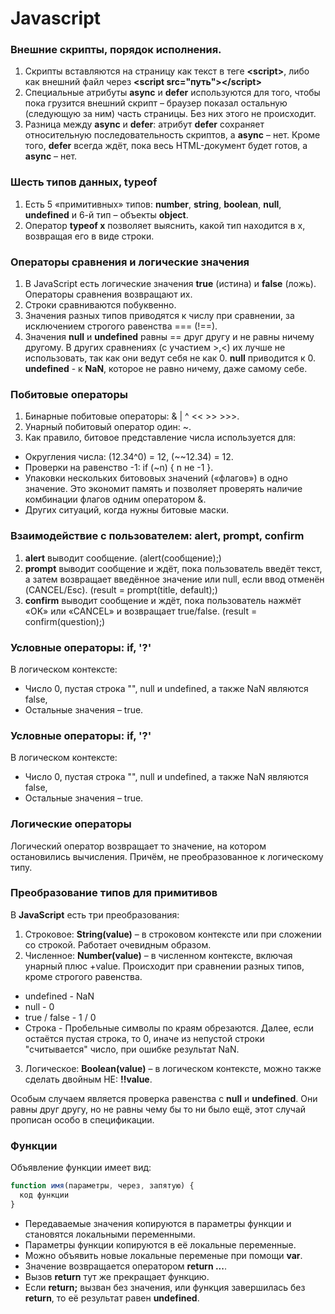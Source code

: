 # Javascript

### Внешние скрипты, порядок исполнения.

1. Скрипты вставляются на страницу как текст в теге **\<script>**, либо как внешний файл через **\<script src="путь">\</script>**
2. Специальные атрибуты **async** и **defer** используются для того, чтобы пока грузится внешний скрипт – браузер показал остальную (следующую за ним) часть страницы. Без них этого не происходит.
3. Разница между **async** и **defer**: атрибут **defer** сохраняет относительную последовательность скриптов, а **async** – нет. Кроме того, **defer** всегда ждёт, пока весь HTML-документ будет готов, а **async** – нет.

### Шесть типов данных, typeof

1. Есть 5 «примитивных» типов: **number**, **string**, **boolean**, **null**, **undefined** и 6-й тип – объекты **object**.
2. Оператор **typeof x** позволяет выяснить, какой тип находится в x, возвращая его в виде строки.

### Операторы сравнения и логические значения

1. В JavaScript есть логические значения **true** (истина) и **false** (ложь). Операторы сравнения возвращают их.
2. Строки сравниваются побуквенно.
3. Значения разных типов приводятся к числу при сравнении, за исключением строгого равенства === (!==).
4. Значения **null** и **undefined** равны == друг другу и не равны ничему другому. В других сравнениях (с участием >,<) их лучше не использовать, так как они ведут себя не как 0. **null** приводится к 0. **undefined** - к **NaN**, которое не равно ничему, даже самому себе.

### Побитовые операторы

1. Бинарные побитовые операторы: & | ^ << >> >>>.
2. Унарный побитовый оператор один: ~.
3. Как правило, битовое представление числа используется для:
  - Округления числа: (12.34^0) = 12, (\~~12.34) = 12.
  - Проверки на равенство -1: if (~n) { n не -1 }.
  - Упаковки нескольких битововых значений («флагов») в одно значение. Это экономит память и позволяет проверять наличие комбинации флагов одним оператором &.
  - Других ситуаций, когда нужны битовые маски.

### Взаимодействие с пользователем: alert, prompt, confirm

1. **alert** выводит сообщение. (alert(сообщение);)
2. **prompt** выводит сообщение и ждёт, пока пользователь введёт текст, а затем возвращает введённое значение или null, если ввод отменён (CANCEL/Esc). (result = prompt(title, default);)
3. **confirm** выводит сообщение и ждёт, пока пользователь нажмёт «OK» или «CANCEL» и возвращает true/false. (result = confirm(question);)


### Условные операторы: if, '?'

В логическом контексте:

- Число 0, пустая строка "", null и undefined, а также NaN являются false,
- Остальные значения – true.

### Условные операторы: if, '?'

В логическом контексте:
	
- Число 0, пустая строка "", null и undefined, а также NaN являются false,
- Остальные значения – true.

### Логические операторы

Логический оператор возвращает то значение, на котором остановились вычисления. Причём, не преобразованное к логическому типу.

### Преобразование типов для примитивов

В **JavaScript** есть три преобразования:

1. Строковое: **String(value)** – в строковом контексте или при сложении со строкой. Работает очевидным образом.
2. Численное: **Number(value)** – в численном контексте, включая унарный плюс +value. Происходит при сравнении разных типов, кроме строгого равенства.
  - undefined		-	NaN
  - null				-	0
  - true / false	-	1 / 0
  - Строка			-	Пробельные символы по краям обрезаются.
  Далее, если остаётся пустая строка, то 0, иначе из непустой строки "считывается" число, при ошибке результат NaN.
3. Логическое: **Boolean(value)** – в логическом контексте, можно также сделать двойным НЕ: **!!value**.

Особым случаем является проверка равенства с **null** и **undefined**. Они равны друг другу, но не равны чему бы то ни было ещё, этот случай прописан особо в спецификации.

### Функции

Объявление функции имеет вид:
```javascript
function имя(параметры, через, запятую) {
  код функции
}
```
- Передаваемые значения копируются в параметры функции и становятся локальными переменными.
- Параметры функции копируются в её локальные переменные.
- Можно объявить новые локальные переменые при помощи **var**.
- Значение возвращается оператором **return ...**.
- Вызов **return** тут же прекращает функцию.
- Если **return;** вызван без значения, или функция завершилась без **return**, то её результат равен **undefined**.
